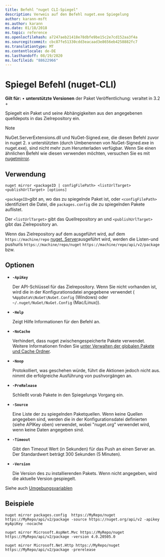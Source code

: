 ```yaml
---
title: Befehl "nuget CLI-Spiegel"
description: Verweis auf den Befehl nuget.exe Spiegelung
author: karann-msft
ms.author: karann
ms.date: 01/18/2018
ms.topic: reference
ms.openlocfilehash: a7247aeb21418e78dbfe9be15c2e7cd152aa3f4a
ms.sourcegitcommit: cbc87fe51330cdd3eacaad3e8656eb4258882fc7
ms.translationtype: MT
ms.contentlocale: de-DE
ms.lasthandoff: 08/19/2020
ms.locfileid: "88622966"
---
```

# <a name="mirror-command-nuget-cli"></a>Spiegel Befehl (nuget-CLI)

**Gilt für:** &bullet; **unterstützte Versionen** der Paket Veröffentlichung: veraltet in 3.2 +

Spiegelt ein Paket und seine Abhängigkeiten aus den angegebenen quelldepots in das Zielrepository ein.

> [!NOTE]
> NuGet.ServerExtensions.dll und NuGet-Signed.exe, die diesen Befehl zuvor in nuget 2. x unterstützten (durch Umbenennen von NuGet-Signed.exe in nuget.exe), sind nicht mehr zum Herunterladen verfügbar. Wenn Sie einen ähnlichen Befehl wie diesen verwenden möchten, versuchen Sie es mit [nugetmirror](https://www.nuget.org/packages/NuGetMirror/).

## <a name="usage"></a>Verwendung

```cli
nuget mirror <packageID | configFilePath> <listUrlTarget> <publishUrlTarget> [options]
```

`<packageID>`gibt an, wo das zu spiegelnde Paket ist, oder `<configFilePath>` identifiziert die Datei, die `packages.config` die zu spiegelnden Pakete auflistet.

Der `<listUrlTarget>` gibt das Quellrepository an und `<publishUrlTarget>` gibt das Zielrepository an.

Wenn das Zielrepository auf dem ausgeführt wird, auf dem `https://machine/repo` [nuget. Server](../../hosting-packages/nuget-server.md)ausgeführt wird, werden die Listen-und pushurls `https://machine/repo/nuget` `https://machine/repo/api/v2/package` bzw.

## <a name="options"></a>Optionen

- **`-ApiKey`**

  Der API-Schlüssel für das Zielrepository. Wenn Sie nicht vorhanden ist, wird die in der Konfigurationsdatei angegebene verwendet ( `%AppData%\NuGet\NuGet.Config` (Windows) oder `~/.nuget/NuGet/NuGet.Config` (Mac/Linux)).

- **`-Help`**

  Zeigt Hilfe Informationen für den Befehl an.

- **`-NoCache`**

  Verhindert, dass nuget zwischengespeicherte Pakete verwendet. Weitere Informationen finden Sie [unter Verwalten der globalen Pakete und Cache Ordner](../../consume-packages/managing-the-global-packages-and-cache-folders.md).

- **`-Noop`**

  Protokolliert, was geschehen würde, führt die Aktionen jedoch nicht aus. nimmt die erfolgreiche Ausführung von pushvorgängen an.

- **`-PreRelease`**

  Schließt vorab Pakete in den Spiegelungs Vorgang ein.

- **`-Source`**

  Eine Liste der zu spiegelnden Paketquellen. Wenn keine Quellen angegeben sind, werden die in der Konfigurationsdatei definierten (siehe APIKey oben) verwendet, wobei "nuget.org" verwendet wird, wenn keine Daten angegeben sind.

- **`-Timeout`**

  Gibt den Timeout Wert (in Sekunden) für das Push an einen Server an. Der Standardwert beträgt 300 Sekunden (5 Minuten).

- **`-Version`**

  Die Version des zu installierenden Pakets. Wenn nicht angegeben, wird die aktuelle Version gespiegelt.

Siehe auch [Umgebungsvariablen](cli-ref-environment-variables.md)

## <a name="examples"></a>Beispiele

```cli
nuget mirror packages.config  https://MyRepo/nuget https://MyRepo/api/v2/package -source https://nuget.org/api/v2 -apikey myApiKey -nocache

nuget mirror Microsoft.AspNet.Mvc https://MyRepo/nuget https://MyRepo/api/v2/package -version 4.0.20505.0

nuget mirror Microsoft.Net.Http https://MyRepo/nuget https://MyRepo/api/v2/package -prerelease
```
